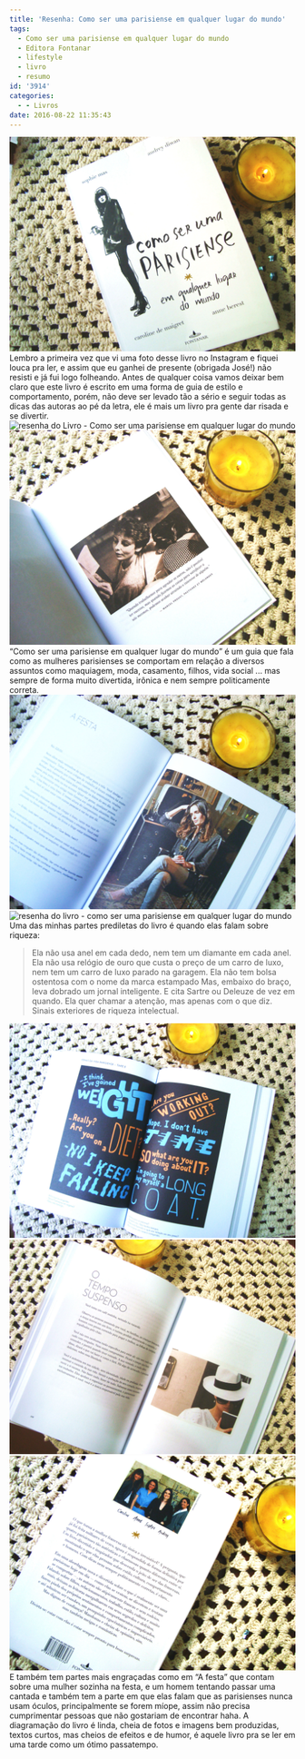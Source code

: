 ```yaml
---
title: 'Resenha: Como ser uma parisiense em qualquer lugar do mundo'
tags:
  - Como ser uma parisiense em qualquer lugar do mundo
  - Editora Fontanar
  - lifestyle
  - livro
  - resumo
id: '3914'
categories:
  - - Livros
date: 2016-08-22 11:35:43
---
```


![capa do livro - Como ser uma parisiense em qualquer lugar do mundo - resenha](/images/2016/08/Livro-Como-ser-uma-parisiense-em-qualquer-lugar-do-mundo-capa.jpg) Lembro a primeira vez que vi uma foto desse livro no Instagram e fiquei louca pra ler, e assim que eu ganhei de presente (obrigada José!) não resisti e já fui logo folheando. Antes de qualquer coisa vamos deixar bem claro que este livro é escrito em uma forma de guia de estilo e comportamento, porém, não deve ser levado tão a sério e seguir todas as dicas das autoras ao pé da letra, ele é mais um livro pra gente dar risada e se divertir. ![resenha do Livro - Como ser uma parisiense em qualquer lugar do mundo ](/images/2016/08/páginas-do-livro-Como-ser-uma-parisiense-em-qualquer-lugar-do-mundo.jpg) ![resumo - como ser uma parisiense em qualquer lugar do mundo](/images/2016/08/resenha-como-ser-uma-parisiense-em-qualquer-lugar-do-mundo.jpg) “Como ser uma parisiense em qualquer lugar do mundo” é um guia que fala como as mulheres parisienses se comportam em relação a diversos assuntos como maquiagem, moda, casamento, filhos, vida social ... mas sempre de forma muito divertida, irônica e nem sempre politicamente correta. ![páginas do livro - como ser uma parisiense em qualquer lugar do mundo](/images/2016/08/resumo-do-livro-como-ser-uma-parisiense-em-qualquer-lugar-do-mundo.jpg) ![resenha do livro - como ser uma parisiense em qualquer lugar do mundo ](/images/2016/08/páginas-do-livro-como-ser-uma-parisiense-em-qualquer-lugar-do-mundo-resumo.jpg) Uma das minhas partes prediletas do livro é quando elas falam sobre riqueza:

> Ela não usa anel em cada dedo, nem tem um diamante em cada anel. Ela não usa relógio de ouro que custa o preço de um carro de luxo, nem tem um carro de luxo parado na garagem. Ela não tem bolsa ostentosa com o nome da marca estampado Mas, embaixo do braço, leva dobrado um jornal inteligente. E cita Sartre ou Deleuze de vez em quando. Ela quer chamar a atenção, mas apenas com o que diz. Sinais exteriores de riqueza intelectual.

![foto do livro - como ser uma parisiense em qualquer lugar do mundo](/images/2016/08/ilustrações-do-livro-como-ser-uma-parisiense-em-qualquer-lugar-do-mundo.jpg) ![resumo - como ser uma parisiense em qualquer lugar do mundo - fotos do livro](/images/2016/08/resenha-como-ser-uma-parisiense-em-qualquer-lugar-do-mundo-fotos-do-livro.jpg) ![contra capa do livro - como ser uma parisiense em qualquer lugar do mundo - resenha](/images/2016/08/contra-capa-do-livro-como-ser-uma-parisiense-em-qualquer-lugar-do-mundo.jpg) E também tem partes mais engraçadas como em “A festa” que contam sobre uma mulher sozinha na festa, e um homem tentando passar uma cantada e também tem a parte em que elas falam que as parisienses nunca usam óculos, principalmente se forem míope, assim não precisa cumprimentar pessoas que não gostariam de encontrar haha. A diagramação do livro é linda, cheia de fotos e imagens bem produzidas, textos curtos, mas cheios de efeitos e de humor, é aquele livro pra se ler em uma tarde como um ótimo passatempo.
